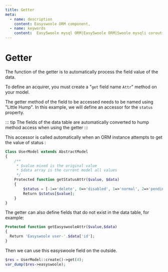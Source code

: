 ```yaml
---
title: Getter
meta:
  - name: description
    content: Easyswoole ORM component,
  - name: keywords
    content:  EasySwoole mysql ORM|EasySwoole ORM|Swoole mysqli coroutine client|swoole ORM|Getter
---
```



# Getter

The function of the getter is to automatically process the field value of the data.

To define an acquirer, you must create a "`get` field name `Attr`" method on your model.

The getter method of the field to be accessed needs to be named using "Little Hump". In this example, we will define an accessor for the `status` property.

::: tip
The fields of the data table are automatically converted to hump method access when using the getter
:::

This accessor is called automatically when an ORM instance attempts to get the value of status :
```php
Class UserModel extends AbstractModel
{
    /**
     * $value mixed is the original value
     * $data array is the current model all values
     */
    Protected function getStatusAttr($value, $data)
    {
        $status = [-1=>'delete', 0=>'disabled', 1=>'normal', 2=>'pending'];
        Return $status[$value];
    }
}
```

The getter can also define fields that do not exist in the data table, for example:
```php
Protected function getEasyswooleAttr($value,$data)
{
  Return 'Easyswoole user-'.$data['id'];
}
```
Then we can use this easyswoole field on the outside.
```php
$res = UserModel::create()->get(4);
var_dump($res->easyswoole);
```


